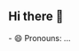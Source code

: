 ## Hi there 👋

<!--
**sanket9944/sanket9944** is a ✨ _special_ ✨ repository because its `README.md` (this file) appears on your GitHub profile.

Here are some ideas to get you started:

- 🔭 I’m currently working on ...A feature-rich personal journaling application built with Spring Boot, MongoDB, React, and Tailwind CSS.
- 🌱 I’m currently learning ...Spring Security + JWT + OAuth 2, React, Framer Motion, Docker basics
- 👯 I’m looking to collaborate on ...Open-source Spring Boot + React projects to improve real-world skills
- 📫 How to reach me: ...sanketlokhande9944@gmail.com
- ⚡ Fun fact: ...I’m fluent in three languages: Java, JavaScript, and sarcasm
- 💬 Ask me about ... 
- 🤔 I’m looking for help with ...
-->- 😄 Pronouns: ...
